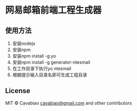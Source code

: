 网易邮箱前端工程生成器
==================

## 使用方法

1. 安装nodejs
2. 安装npm
3. 安装npm install -g yo
4. 安装npm install -g generator-ntesmail
5. 在工作目录下执行yo ntesmail
6. 根据提示输入目录名即可生成工程目录

## License

MIT © Cavabiao <cavabiao@gmail.com> and other contributors
